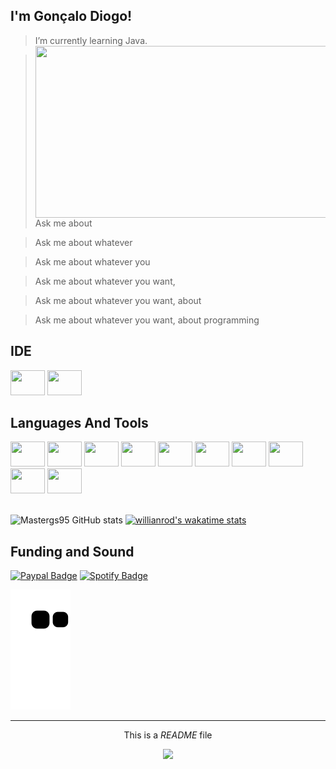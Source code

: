 ## I'm Gonçalo Diogo!  


> I’m currently learning Java.<img align="right" src="https://raw.githubusercontent.com/abhisheknaiidu/abhisheknaiidu/master/code.gif" width="475px" height="275px"/>

> Ask me about 

> Ask me about whatever 

> Ask me about whatever you 

> Ask me about whatever you want,

> Ask me about whatever you want, about 

>  Ask me about whatever you want, about programming



## IDE

<div>
  <img src="https://cdn.jsdelivr.net/gh/devicons/devicon/icons/jetbrains/jetbrains-original.svg" width="55px" height="40px"/>
  <img src="https://cdn.jsdelivr.net/gh/devicons/devicon/icons/vscode/vscode-original.svg" width="55px" height="40px"/>
</div>     


##  Languages And Tools

<div>
      <img src="https://cdn.jsdelivr.net/gh/devicons/devicon/icons/csharp/csharp-original.svg" width="55px" height="40px"/>
      <img src="https://cdn.jsdelivr.net/gh/devicons/devicon/icons/java/java-original.svg" width="55px" height="40px"/>
      <img src="https://cdn.jsdelivr.net/gh/devicons/devicon/icons/html5/html5-original.svg" width="55px" height="40px"/>
      <img src="https://cdn.jsdelivr.net/gh/devicons/devicon/icons/css3/css3-original.svg" width="55px" height="40px"/>
      <img src="https://cdn.jsdelivr.net/gh/devicons/devicon/icons/javascript/javascript-original.svg" width="55px" height="40px"/>
      <img src="https://cdn.jsdelivr.net/gh/devicons/devicon/icons/nodejs/nodejs-original.svg" width="55px" height="40px"/>
      <img src="https://cdn.jsdelivr.net/gh/devicons/devicon/icons/mongodb/mongodb-original.svg" width="55px" height="40px"/>
      <img src="https://cdn.jsdelivr.net/gh/devicons/devicon/icons/mysql/mysql-original.svg" width="55px" height="40px"/>
      <img src="https://cdn.jsdelivr.net/gh/devicons/devicon/icons/git/git-original.svg" width="55px" height="40px"/>  
      <img src="https://cdn.jsdelivr.net/gh/devicons/devicon/icons/heroku/heroku-original.svg" width="55px" height="40px"/>

</div>        
    <br>
    
![Mastergs95 GitHub stats](https://github-readme-stats.vercel.app/api?username=Mastergs95&show_icons=true&theme=codeSTACKr)
[![willianrod's wakatime stats](https://github-readme-stats.vercel.app/api/wakatime?username=Mastergs95&theme=codeSTACKr)](https://github.com/mastergs95/github-readme-stats)
<!--START_SECTION:waka-->
<!--END_SECTION:waka-->




## Funding and Sound

[![Paypal Badge](https://img.shields.io/badge/PayPal-00457C?style=for-the-badge&logo=paypal&logoColor=white)](https://www.paypal.com/paypalme/Ggsousa)
[![Spotify Badge](https://img.shields.io/badge/Spotify-1ED760?&style=for-the-badge&logo=spotify&logoColor=white)](https://open.spotify.com/user/3qveti1my9u0e8bhemt4yjw75)


<div>
  
  ![Snake animation](https://github.com/mastergs95/mastergs95/blob/output/github-contribution-grid-snake.svg)
  
</div>

***


<p align="center">This is a <i>README</i> file <a href="https://medium.com/@th.guibert/how-to-create-a-self-updating-readme-md-for-your-github-profile-f8b05744ca91"></a></p>
<p align="center"><img src="https://github.com/thmsgbrt/thmsgbrt/workflows/README%20build/badge.svg" /> 

